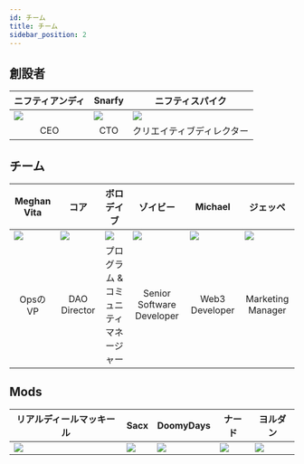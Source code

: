 ```yaml
---
id: チーム
title: チーム
sidebar_position: 2
---
```


## 創設者

| ニフティアンディ                     | Snarfy                       | ニフティスパイク                               |
| ---------------------------- | ---------------------------- | -------------------------------------- |
| ![](/img/NiftyAndy.png)      | ![](/img/snarfy.png)         | ![](/img/NiftySpike.png)               |
| <div align="center">CEO | <div align="center">CTO | <div align="center">クリエイティブディレクター |

## チーム

| Meghan Vita                     | コア                                    | ボロデイブ                                         | ゾイビー                                               | Michael                                 | ジェッペ                                       |
| ------------------------------- | ------------------------------------- | --------------------------------------------- | -------------------------------------------------- | --------------------------------------- | ------------------------------------------ |
| ![](/img/NiftyMorgan.png)       | ![](/img/koa.png)                     | ![](/img/bolo.png)                            | ![](/img/zoiby.png)                                | ![](/img/NiftyMichael.png)              | ![](/img/jeppe.png)                        |
| <div align="center">OpsのVP | <div align="center">DAO Director | <div align="center">プログラム & コミュニティマネージャー | <div align="center">Senior Software Developer | <div align="center">Web3 Developer | <div align="center">Marketing Manager |

## Mods

| リアルディールマッキール           | Sacx               | DoomyDays           | ナード                | ヨルダン                 |
| ---------------------- | ------------------ | ------------------- | ------------------ | -------------------- |
| ![](/img/realdeal.png) | ![](/img/sacx.png) | ![](/img/doomy.png) | ![](/img/nard.png) | ![](/img/jordan.png) |
